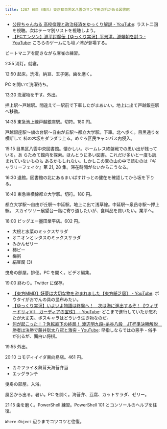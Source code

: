 ```yaml
---
title: 1287 日目（晴れ）東京都目黒区八雲のサンマ形の机がある図書館
---
```


* [公民ちゃんねる 高校倫理と政治経済をゆっくり解説 - YouTube](https://www.youtube.com/playlist?list=PLQQ1MCm9skfub1Dg6O4BOdQydI9IMy-Ih):
  ラスト二回を視聴。次はテーマ別リストを視聴しよう。
* [【PCエンジン】源平討魔伝【ゆっくり実況】平景清、源頼朝を討つ - YouTube](https://www.youtube.com/watch?v=GS6hPJlLUMI):
  こちらのゲームにも壇ノ浦が登場する。

ビートマニアを聞きながら麻雀の練習。

2:55 消灯。就寝。

12:50 起床。洗濯。納豆、玉子粥。歯を磨く。

PC を開いて洗濯待ち。

13;30 洗濯物を干す。外出。

押上駅～戸越駅。間違えて一駅前で下車したがまあいい。地上に出て戸越銀座駅へ移動。

14:35 東急池上線戸越銀座駅。切符。180 円。

戸越銀座駅～旗の台駅～自由が丘駅～都立大学駅。下車。北へ歩く。目黒通りを横断して
柿の木坂をダラダラ上る。めぐろ区民キャンパス内侵入。
<blockquote class="twitter-tweet"
  data-conversation="none"
  data-media-max-width="480" data-theme="dark" data-align="center">
<a href="https://twitter.com/showa_yojyo/status/1720742668781924433"></a>
</blockquote>

15:15 目黒区八雲中央図書館。懐かしい。ホームレス終盤戦での思い出が残っている。あ
らためて館内を探索。ほんとうに多い図書。これだけ多いと一度も読まれていないものも
あるかもしれない。しかしこの宝の山の中で読むのは『ギャラリーフェイク』第 21, 28
集。滞在時間がないからこうなる。

16:30 退館。図書館の北にあるまいばすけっとの健在を確認してから坂を下りる。

16:40 東急東横線都立大学駅。切符。180 円。

都立大学駅～自由が丘駅～中延駅。地上に出て浅草線。中延駅～泉岳寺駅～押上駅。
スカイツリー展望台一階に寄り道したいが、食料品を買いたい。業平へ。

18:00 ビッグエー墨田業平店。602 円。

* 大根と水菜のミックスサラダ
* オニオンとレタスのミックスサラダ
* みかんゼリー
* 柿ピー
* 梅粥
* 絹豆腐 (3)

曳舟の部屋。排便。PC を開く。ビデオ編集。

19:00 終わり。Twitter に保存。

* [【東方MMD】妖夢は大切な物を盗まれました【東方紙芝居】 - YouTube](https://www.youtube.com/watch?v=3C-43gyFNP0):
  ボウタイがおでんの具の昆布みたい。
* [【ゆっくり実況】いよいよ物語は終盤へ！　次は海に進出するぞ！【ウィザードリィⅦ　ガーディアの宝珠】 - YouTube](https://www.youtube.com/watch?v=mZ33WCxxjd4):
  どこまで進行していたか忘れたが大丈夫。ボスキャラはどういう生き物なのだ。
* [何が起こった！？急転直下の終局！ 渡辺明九段ｰ糸谷八段　JT杯準決勝解説　勝者は決勝で藤井聡太八冠と激突 - YouTube](https://www.youtube.com/watch?v=6p31HhQjJqk):
  早指しならではの悪手・俗手が出るが、面白い将棋。

19:55 外出。

20:10 コモディイイダ東向島店。461 円。

* カキフライ＆舞茸天海苔弁当
* エッグランチ

曳舟の部屋。入浴。

風呂から出る。暑い。PC を開く。海苔弁、豆腐、カットサラダ、ゼリー。

21:15 歯を磨く。PowerShell 練習。PowerShell 101 とコンソールのヘルプを往復。

`Where-Object` 辺りまでコツコツと往復。
